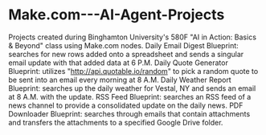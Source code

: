 # Make.com---AI-Agent-Projects
Projects created during Binghamton University's 580F "AI in Action: Basics &amp; Beyond" class using Make.com nodes.
Daily Email Digest Blueprint: searches for new rows added onto a spreadsheet and sends a singular email update with that added data at 6 P.M.
Daily Quote Generator Blueprint: utilizes "http://api.quotable.io/random" to pick a random quote to be sent into an email every morning at 8 A.M.
Daily Weather Report Blueprint: searches up the daily weather for Vestal, NY and sends an email at 8 A.M. with the update.
RSS Feed Blueprint: searches an RSS feed of a news channel to provide a consolidated update on the daily news.
PDF Downloader Blueprint: searches through emails that contain attachments and transfers the attachments to a specified Google Drive folder.
